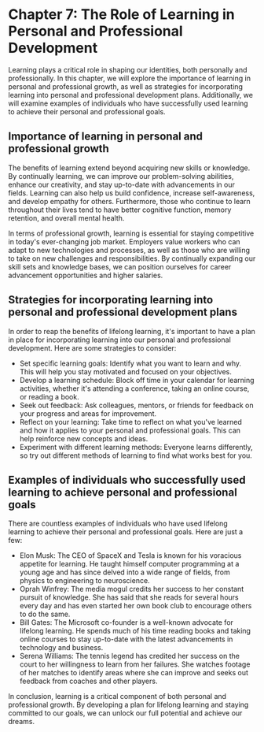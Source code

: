 Chapter 7: The Role of Learning in Personal and Professional Development
========================================================================

Learning plays a critical role in shaping our identities, both personally and professionally. In this chapter, we will explore the importance of learning in personal and professional growth, as well as strategies for incorporating learning into personal and professional development plans. Additionally, we will examine examples of individuals who have successfully used learning to achieve their personal and professional goals.

Importance of learning in personal and professional growth
----------------------------------------------------------

The benefits of learning extend beyond acquiring new skills or knowledge. By continually learning, we can improve our problem-solving abilities, enhance our creativity, and stay up-to-date with advancements in our fields. Learning can also help us build confidence, increase self-awareness, and develop empathy for others. Furthermore, those who continue to learn throughout their lives tend to have better cognitive function, memory retention, and overall mental health.

In terms of professional growth, learning is essential for staying competitive in today's ever-changing job market. Employers value workers who can adapt to new technologies and processes, as well as those who are willing to take on new challenges and responsibilities. By continually expanding our skill sets and knowledge bases, we can position ourselves for career advancement opportunities and higher salaries.

Strategies for incorporating learning into personal and professional development plans
--------------------------------------------------------------------------------------

In order to reap the benefits of lifelong learning, it's important to have a plan in place for incorporating learning into our personal and professional development. Here are some strategies to consider:

* Set specific learning goals: Identify what you want to learn and why. This will help you stay motivated and focused on your objectives.
* Develop a learning schedule: Block off time in your calendar for learning activities, whether it's attending a conference, taking an online course, or reading a book.
* Seek out feedback: Ask colleagues, mentors, or friends for feedback on your progress and areas for improvement.
* Reflect on your learning: Take time to reflect on what you've learned and how it applies to your personal and professional goals. This can help reinforce new concepts and ideas.
* Experiment with different learning methods: Everyone learns differently, so try out different methods of learning to find what works best for you.

Examples of individuals who successfully used learning to achieve personal and professional goals
-------------------------------------------------------------------------------------------------

There are countless examples of individuals who have used lifelong learning to achieve their personal and professional goals. Here are just a few:

* Elon Musk: The CEO of SpaceX and Tesla is known for his voracious appetite for learning. He taught himself computer programming at a young age and has since delved into a wide range of fields, from physics to engineering to neuroscience.
* Oprah Winfrey: The media mogul credits her success to her constant pursuit of knowledge. She has said that she reads for several hours every day and has even started her own book club to encourage others to do the same.
* Bill Gates: The Microsoft co-founder is a well-known advocate for lifelong learning. He spends much of his time reading books and taking online courses to stay up-to-date with the latest advancements in technology and business.
* Serena Williams: The tennis legend has credited her success on the court to her willingness to learn from her failures. She watches footage of her matches to identify areas where she can improve and seeks out feedback from coaches and other players.

In conclusion, learning is a critical component of both personal and professional growth. By developing a plan for lifelong learning and staying committed to our goals, we can unlock our full potential and achieve our dreams.
